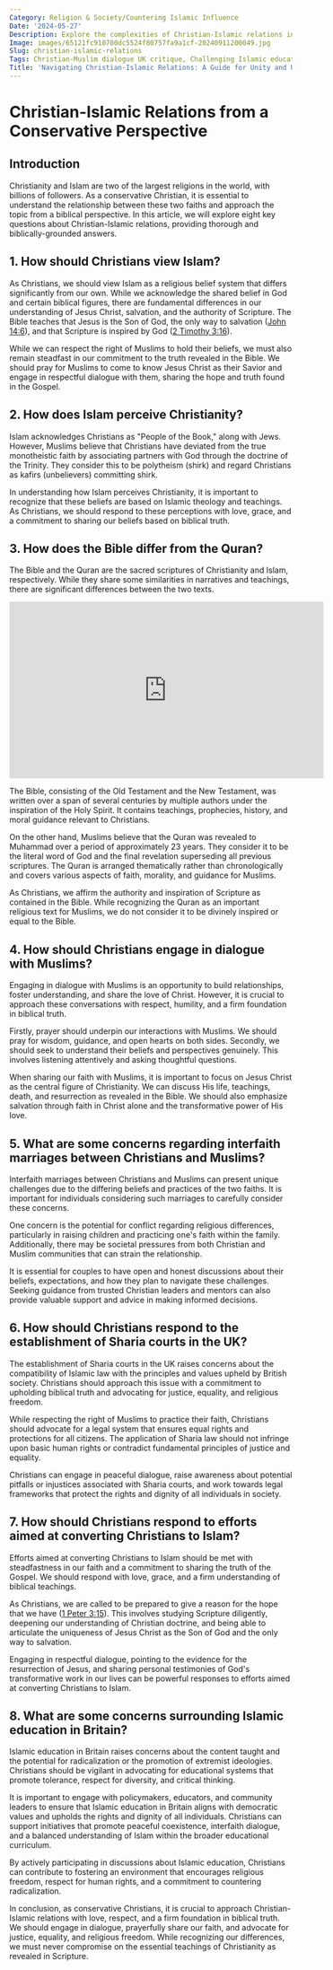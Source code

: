```yaml
---
Category: Religion & Society/Countering Islamic Influence
Date: '2024-05-27'
Description: Explore the complexities of Christian-Islamic relations in the UK, delving into topics like Christian-Muslim dialogue, challenges in Islamic education, countering conversions, response to Sharia courts, and concerns surrounding interfaith marriages.
Image: images/65121fc910700dc5524f80757fa9a1cf-20240911200049.jpg
Slug: christian-islamic-relations
Tags: Christian-Muslim dialogue UK critique, Challenging Islamic education Britain, Countering Islamic conversion UK, Christian response UK Sharia courts, Interfaith marriage concerns Christian
Title: 'Navigating Christian-Islamic Relations: A Guide for Unity and Understanding'
---
```


# Christian-Islamic Relations from a Conservative Perspective

## Introduction

Christianity and Islam are two of the largest religions in the world, with billions of followers. As a conservative Christian, it is essential to understand the relationship between these two faiths and approach the topic from a biblical perspective. In this article, we will explore eight key questions about Christian-Islamic relations, providing thorough and biblically-grounded answers.

## 1. How should Christians view Islam?

As Christians, we should view Islam as a religious belief system that differs significantly from our own. While we acknowledge the shared belief in God and certain biblical figures, there are fundamental differences in our understanding of Jesus Christ, salvation, and the authority of Scripture. The Bible teaches that Jesus is the Son of God, the only way to salvation ([John 14:6](https://www.bibleref.com/John/14/John-14-6.html)), and that Scripture is inspired by God ([2 Timothy 3:16](https://www.bibleref.com/2-Timothy/3/2-Timothy-3-16.html)).

While we can respect the right of Muslims to hold their beliefs, we must also remain steadfast in our commitment to the truth revealed in the Bible. We should pray for Muslims to come to know Jesus Christ as their Savior and engage in respectful dialogue with them, sharing the hope and truth found in the Gospel.

## 2. How does Islam perceive Christianity?

Islam acknowledges Christians as "People of the Book," along with Jews. However, Muslims believe that Christians have deviated from the true monotheistic faith by associating partners with God through the doctrine of the Trinity. They consider this to be polytheism (shirk) and regard Christians as kafirs (unbelievers) committing shirk.

In understanding how Islam perceives Christianity, it is important to recognize that these beliefs are based on Islamic theology and teachings. As Christians, we should respond to these perceptions with love, grace, and a commitment to sharing our beliefs based on biblical truth.

## 3. How does the Bible differ from the Quran?

The Bible and the Quran are the sacred scriptures of Christianity and Islam, respectively. While they share some similarities in narratives and teachings, there are significant differences between the two texts.


<iframe width="560" height="315" src="https://www.youtube.com/embed/EXrEDXtS3xY" frameborder="0" allow="autoplay; encrypted-media" allowfullscreen></iframe>


The Bible, consisting of the Old Testament and the New Testament, was written over a span of several centuries by multiple authors under the inspiration of the Holy Spirit. It contains teachings, prophecies, history, and moral guidance relevant to Christians.

On the other hand, Muslims believe that the Quran was revealed to Muhammad over a period of approximately 23 years. They consider it to be the literal word of God and the final revelation superseding all previous scriptures. The Quran is arranged thematically rather than chronologically and covers various aspects of faith, morality, and guidance for Muslims.

As Christians, we affirm the authority and inspiration of Scripture as contained in the Bible. While recognizing the Quran as an important religious text for Muslims, we do not consider it to be divinely inspired or equal to the Bible.

## 4. How should Christians engage in dialogue with Muslims?

Engaging in dialogue with Muslims is an opportunity to build relationships, foster understanding, and share the love of Christ. However, it is crucial to approach these conversations with respect, humility, and a firm foundation in biblical truth.

Firstly, prayer should underpin our interactions with Muslims. We should pray for wisdom, guidance, and open hearts on both sides. Secondly, we should seek to understand their beliefs and perspectives genuinely. This involves listening attentively and asking thoughtful questions.

When sharing our faith with Muslims, it is important to focus on Jesus Christ as the central figure of Christianity. We can discuss His life, teachings, death, and resurrection as revealed in the Bible. We should also emphasize salvation through faith in Christ alone and the transformative power of His love.

## 5. What are some concerns regarding interfaith marriages between Christians and Muslims?

Interfaith marriages between Christians and Muslims can present unique challenges due to the differing beliefs and practices of the two faiths. It is important for individuals considering such marriages to carefully consider these concerns.

One concern is the potential for conflict regarding religious differences, particularly in raising children and practicing one's faith within the family. Additionally, there may be societal pressures from both Christian and Muslim communities that can strain the relationship.

It is essential for couples to have open and honest discussions about their beliefs, expectations, and how they plan to navigate these challenges. Seeking guidance from trusted Christian leaders and mentors can also provide valuable support and advice in making informed decisions.

## 6. How should Christians respond to the establishment of Sharia courts in the UK?

The establishment of Sharia courts in the UK raises concerns about the compatibility of Islamic law with the principles and values upheld by British society. Christians should approach this issue with a commitment to upholding biblical truth and advocating for justice, equality, and religious freedom.

While respecting the right of Muslims to practice their faith, Christians should advocate for a legal system that ensures equal rights and protections for all citizens. The application of Sharia law should not infringe upon basic human rights or contradict fundamental principles of justice and equality.

Christians can engage in peaceful dialogue, raise awareness about potential pitfalls or injustices associated with Sharia courts, and work towards legal frameworks that protect the rights and dignity of all individuals in society.

## 7. How should Christians respond to efforts aimed at converting Christians to Islam?

Efforts aimed at converting Christians to Islam should be met with steadfastness in our faith and a commitment to sharing the truth of the Gospel. We should respond with love, grace, and a firm understanding of biblical teachings.

As Christians, we are called to be prepared to give a reason for the hope that we have ([1 Peter 3:15](https://www.bibleref.com/1-Peter/3/1-Peter-3-15.html)). This involves studying Scripture diligently, deepening our understanding of Christian doctrine, and being able to articulate the uniqueness of Jesus Christ as the Son of God and the only way to salvation.

Engaging in respectful dialogue, pointing to the evidence for the resurrection of Jesus, and sharing personal testimonies of God's transformative work in our lives can be powerful responses to efforts aimed at converting Christians to Islam.

## 8. What are some concerns surrounding Islamic education in Britain?

Islamic education in Britain raises concerns about the content taught and the potential for radicalization or the promotion of extremist ideologies. Christians should be vigilant in advocating for educational systems that promote tolerance, respect for diversity, and critical thinking.

It is important to engage with policymakers, educators, and community leaders to ensure that Islamic education in Britain aligns with democratic values and upholds the rights and dignity of all individuals. Christians can support initiatives that promote peaceful coexistence, interfaith dialogue, and a balanced understanding of Islam within the broader educational curriculum.

By actively participating in discussions about Islamic education, Christians can contribute to fostering an environment that encourages religious freedom, respect for human rights, and a commitment to countering radicalization.

In conclusion, as conservative Christians, it is crucial to approach Christian-Islamic relations with love, respect, and a firm foundation in biblical truth. We should engage in dialogue, prayerfully share our faith, and advocate for justice, equality, and religious freedom. While recognizing our differences, we must never compromise on the essential teachings of Christianity as revealed in Scripture.